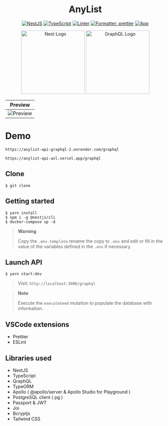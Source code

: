 <h1 align="center">AnyList</h1>

<div align="center">

[![NestJS](https://img.shields.io/badge/NestJS-9.4.3-red)](https://github.com/nestjs/nest)
[![TypeScript](https://img.shields.io/badge/%3C%2F%3E-TypeScript-%230074c1.svg)](#)
[![Linter](https://badges.aleen42.com/src/eslint.svg)](#)
[![Formatter: prettier](https://img.shields.io/badge/Formatter-Prettier-f8bc45.svg)](#)
[![App](https://img.shields.io/badge/App-1.0.0-green)](#)

</div>

<p align="center">
  <a href="http://nestjs.com/" target="blank"><img src="https://nestjs.com/img/logo-small.svg" width="200" alt="Nest Logo" /></a>
  <a href="https://graphql.org/" target="blank"><img src="https://graphql.org/img/logo.svg" width="200" alt="GraphQL Logo" /></a>

</p>

<div align="center" >

| Preview                                                                                       |
| --------------------------------------------------------------------------------------------- |
| ![Preview](https://res.cloudinary.com/dms5y8rug/image/upload/v1686627677/AnyList/anylist.gif) |

</div>

# Demo

```
https://anylist-api-graphql-2.onrender.com/graphql
```

```
https://anylist-api-avl.vercel.app/graphql
```

## Clone

`$ git clone `

## Getting started

```
$ yarn install
$ npm i -g @nestjs/cli
$ docker-compose up -d
```

> **Warning**
>
> Copy the `.env.template` rename the copy to `.env` and edit or fill in the value of the variables defined in the `.env` if necessary.

## Launch API

```
$ yarn start:dev
```

> Visit: `http://localhost:3000/graphql`

> **Note**
>
>Execute the `executeSeed` mutation to populate the database with information.

## VSCode extensions

- Prettier
- ESLint

## Libraries used

- NestJS
- TypeScript
- QraphQL
- TypeORM
- Apollo ( @apollo/server & Apollo Studio for Playground )
- PostgreSQL client ( pg )
- Passport & JWT
- Joi
- Bcryptjs
- Tailwind CSS
